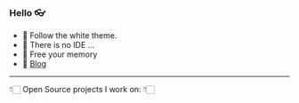 ### Hello 👓

- 🐇 Follow the white theme.
- 🥄 There is no IDE ...
- 🧠 Free your memory 
- 📝 [Blog](https://funkymuse.dev/)
---

👇🏻 Open Source projects I work on: 👇🏻
